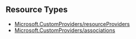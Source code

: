## Resource Types
- [Microsoft.CustomProviders/resourceProviders](resourceProviders)
- [Microsoft.CustomProviders/associations](associations)

